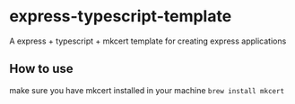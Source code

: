 # express-typescript-template
A express + typescript + mkcert template for creating express applications
## How to use
make sure you have mkcert installed in your machine
`brew install mkcert`
